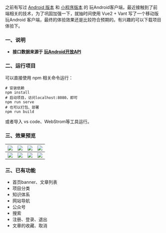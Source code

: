 之前有写过 [Android 版本](https://github.com/SheHuan/WanAndroid-MVVM) 和 [小程序版本](https://github.com/SheHuan/WanAndroid-WXMP) 的 玩Android客户端，最近接触到了前端相关的技术，为了巩固加强一下，就抽时间使用 Vue2 + Vant 写了一个移动版 玩Android 客户端，最终的体验效果还是比较符合预期的。有兴趣的可以下载项目体验下。

### 一、说明

* **接口数据来源于 [玩Android开放API](http://www.wanandroid.com/blog/show/2)**

### 二、运行项目
可以直接使用 npm 相关命令运行：
```
# 安装依赖
npm install
# 启动项目，访问localhost:8080，即可
npm run serve
# 也可以打包、部署
npm run build
```
或者导入 vs code、WebStrom等工具运行。
### 三、效果预览
|![](https://upload-images.jianshu.io/upload_images/1633070-bc17496de477be89.png?imageMogr2/auto-orient/strip%7CimageView2/2/w/1240)|![](https://upload-images.jianshu.io/upload_images/1633070-8adbbb74aa6f23b2.png?imageMogr2/auto-orient/strip%7CimageView2/2/w/1240)|![](https://upload-images.jianshu.io/upload_images/1633070-9bf7be72d471decd.png?imageMogr2/auto-orient/strip%7CimageView2/2/w/1240)|![](https://upload-images.jianshu.io/upload_images/1633070-f78282a97699928e.png?imageMogr2/auto-orient/strip%7CimageView2/2/w/1240)|
|---|---|---|---|
|![](https://upload-images.jianshu.io/upload_images/1633070-74c7b75fed9a44f8.png?imageMogr2/auto-orient/strip%7CimageView2/2/w/1240)|![](https://upload-images.jianshu.io/upload_images/1633070-8ca09a01561e7dee.png?imageMogr2/auto-orient/strip%7CimageView2/2/w/1240)|![](https://upload-images.jianshu.io/upload_images/1633070-7e57878dedcc063a.png?imageMogr2/auto-orient/strip%7CimageView2/2/w/1240)|![](https://upload-images.jianshu.io/upload_images/1633070-382e80edcb6fcfa9.png?imageMogr2/auto-orient/strip%7CimageView2/2/w/1240)|
### 三、已有功能
* 首页banner、文章列表
* 项目分类
* 知识体系
* 网站导航
* 公众号
* 搜索
* 注册、登录、退出
* 文章的收藏、取消